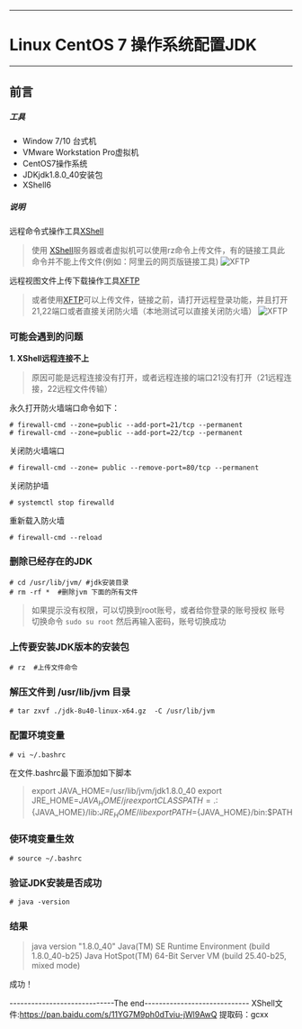 -----
# Linux CentOS 7 操作系统配置JDK
-----

## 前言

##### 工具
- Window 7/10 台式机
- VMware Workstation Pro虚拟机
- CentOS7操作系统
- JDKjdk1.8.0_40安装包
- XShell6

##### 说明
远程命令式操作工具[XShell](https://www.netsarang.com/zh/xshell/)
> 使用 [XShell](https://www.netsarang.com/zh/xshell/)服务器或者虚拟机可以使用rz命令上传文件，有的链接工具此命令并不能上传文件(例如：阿里云的网页版链接工具)
![XFTP](https://www.netsarang.com/wp-content/uploads/2018/12/xshell_wc.png)

远程视图文件上传下载操作工具[XFTP](https://www.netsarang.com/zh/xftp/)
>或者使用[XFTP](https://www.netsarang.com/zh/xftp/)可以上传文件，链接之前，请打开远程登录功能，并且打开21,22端口或者直接关闭防火墙（本地测试可以直接关闭防火墙）
![XFTP](https://www.netsarang.com/wp-content/uploads/2018/12/xftp_wc.png)

### 可能会遇到的问题
**1. XShell远程连接不上** 
> 原因可能是远程连接没有打开，或者远程连接的端口21没有打开（21远程连接，22远程文件传输）

永久打开防火墙端口命令如下：
```
# firewall-cmd --zone=public --add-port=21/tcp --permanent
# firewall-cmd --zone=public --add-port=22/tcp --permanent
```
关闭防火墙端口
```
# firewall-cmd --zone= public --remove-port=80/tcp --permanent
```
关闭防护墙
```
# systemctl stop firewalld
```
重新载入防火墙
```
# firewall-cmd --reload
```

### 删除已经存在的JDK
```
# cd /usr/lib/jvm/ #jdk安装目录
# rm -rf *  #删除jvm 下面的所有文件
```
> 如果提示没有权限，可以切换到root账号，或者给你登录的账号授权
> 账号切换命令 ``` sudo su root ``` 然后再输入密码，账号切换成功

### 上传要安装JDK版本的安装包
```
# rz  #上传文件命令
```

### 解压文件到 /usr/lib/jvm 目录
```
# tar zxvf ./jdk-8u40-linux-x64.gz  -C /usr/lib/jvm
```

### 配置环境变量
```
# vi ~/.bashrc
```
在文件.bashrc最下面添加如下脚本
> export JAVA_HOME=/usr/lib/jvm/jdk1.8.0_40
> export JRE_HOME=${JAVA_HOME}/jre
> export CLASSPATH=.:${JAVA_HOME}/lib:${JRE_HOME}/lib
> export PATH=${JAVA_HOME}/bin:$PATH

### 使环境变量生效
```
# source ~/.bashrc
```
### 验证JDK安装是否成功
```
# java -version
```
### 结果
> java version "1.8.0_40"
> Java(TM) SE Runtime Environment (build 1.8.0_40-b25)
> Java HotSpot(TM) 64-Bit Server VM (build 25.40-b25, mixed mode)

成功！

-----------------------------The end-----------------------------
XShell文件:https://pan.baidu.com/s/11YG7M9ph0dTviu-jWl9AwQ 提取码：gcxx
